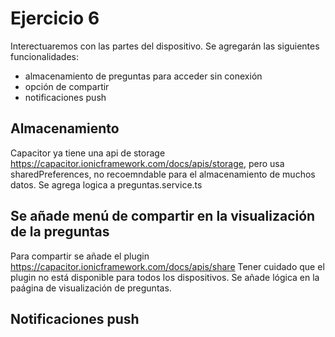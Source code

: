 # Ejercicio 6

Interectuaremos con las partes del dispositivo.
Se agregarán las siguientes funcionalidades:
- almacenamiento de preguntas para acceder sin conexión
- opción de compartir
- notificaciones push

## Almacenamiento
Capacitor ya tiene una api de storage https://capacitor.ionicframework.com/docs/apis/storage, pero usa sharedPreferences, no recoemndable para el almacenamiento de muchos datos.
Se agrega logica a preguntas.service.ts


## Se añade menú de compartir en la visualización de la preguntas
Para compartir se añade el plugin https://capacitor.ionicframework.com/docs/apis/share
Tener cuidado que el plugin no está disponible para todos los dispositivos.
Se añade lógica en la paágina de visualización de preguntas.

## Notificaciones push




